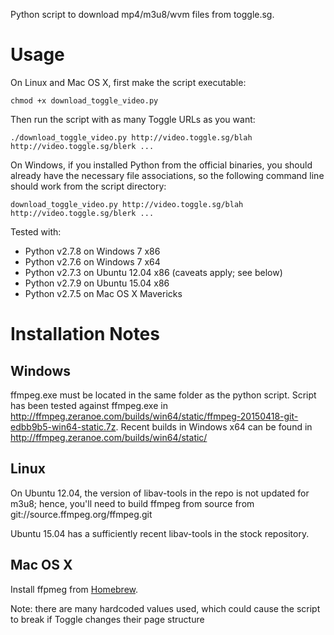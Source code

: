Python script to download mp4/m3u8/wvm files from toggle.sg.

# Usage
On Linux and Mac OS X, first make the script executable:

`chmod +x download_toggle_video.py`

Then run the script with as many Toggle URLs as you want:

`./download_toggle_video.py http://video.toggle.sg/blah http://video.toggle.sg/blerk ...`

On Windows, if you installed Python from the official binaries, you should already have the necessary file associations, so the following command line should work from the script directory:

`download_toggle_video.py http://video.toggle.sg/blah http://video.toggle.sg/blerk ...`

Tested with:
- Python v2.7.8 on Windows 7 x86
- Python v2.7.6 on Windows 7 x64
- Python v2.7.3 on Ubuntu 12.04 x86 (caveats apply; see below)
- Python v2.7.9 on Ubuntu 15.04 x86
- Python v2.7.5 on Mac OS X Mavericks

# Installation Notes
## Windows
ffmpeg.exe must be located in the same folder as the python script. Script has been tested against ffmpeg.exe in http://ffmpeg.zeranoe.com/builds/win64/static/ffmpeg-20150418-git-edbb9b5-win64-static.7z. Recent builds in Windows x64 can be found in http://ffmpeg.zeranoe.com/builds/win64/static/

## Linux
On Ubuntu 12.04, the version of libav-tools in the repo is not updated for m3u8; hence, you'll need to build ffmpeg from source from git://source.ffmpeg.org/ffmpeg.git

Ubuntu 15.04 has a sufficiently recent libav-tools in the stock repository.

## Mac OS X
Install ffpmeg from [Homebrew](http://brew.sh/).

Note: there are many hardcoded values used, which could cause the script to break if Toggle changes their page structure
